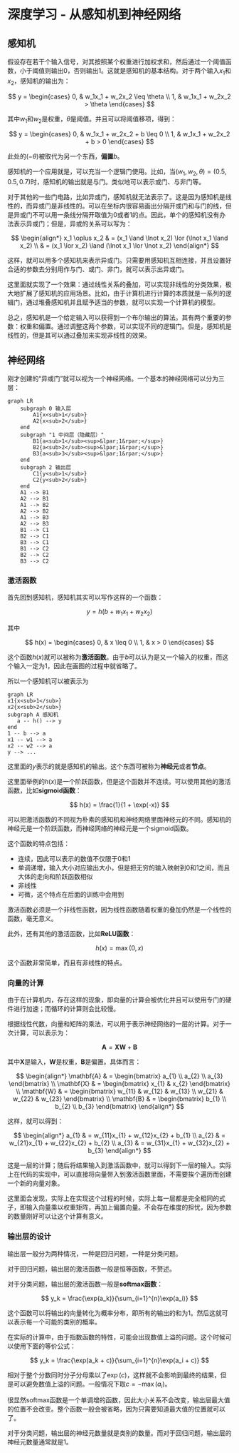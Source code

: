 # 深度学习 - 从感知机到神经网络

## 感知机

假设存在若干个输入信号，对其按照某个权重进行加权求和，然后通过一个阈值函数，小于阈值则输出0，否则输出1。这就是感知机的基本结构。对于两个输入$x_1$和$x_2$，感知机的输出为：

$$
y = \begin{cases}
0, & w_1x_1 + w_2x_2 \leq \theta \\
1, & w_1x_1 + w_2x_2 > \theta
\end{cases}
$$

其中$w_1$和$w_2$是权重，$\theta$是阈值。并且可以将阈值移项，得到：

$$
y = \begin{cases}
0, & w_1x_1 + w_2x_2 + b \leq 0 \\
1, & w_1x_1 + w_2x_2 + b > 0
\end{cases}
$$

此处的$(-\theta)$被取代为另一个东西，**偏置**$b$。

感知机的一个应用就是，可以充当一个逻辑门使用。比如，当$(w_1, w_2, \theta) = (0.5, 0.5, 0.7)$时，感知机的输出就是与门。类似地可以表示或门、与非门等。

对于其他的一些门电路，比如异或门，感知机就无法表示了。这是因为感知机是线性的，而异或门是非线性的。可以在坐标内很容易画出分隔开或门和与门的线，但是异或门不可以用一条线分隔开取值为0或者1的点。因此，单个的感知机没有办法表示异或门；但是，异或的关系可以写为：

$$
\begin{align*}
x_1 \oplus x_2 & = (x_1 \land \lnot x_2) \lor (\lnot x_1 \land x_2) \\
& = (x_1 \lor x_2) \land (\lnot x_1 \lor \lnot x_2)
\end{align*}
$$

这样，就可以用多个感知机来表示异或门。只需要用感知机互相连接，并且设置好合适的参数去分别用作与门、或门、非门，就可以表示出异或门。

这里面就实现了一个效果：通过线性关系的叠加，可以实现非线性的分类效果，极大地扩展了感知机的应用场景。比如，由于计算机进行计算的本质就是一系列的逻辑门，通过堆叠感知机并且赋予适当的参数，就可以实现一个计算机的模型。

总之，感知机是一个给定输入可以获得到一个布尔输出的算法。其有两个重要的参数：权重和偏置。通过调整这两个参数，可以实现不同的逻辑门。但是，感知机是线性的，但是其可以通过叠加来实现非线性的效果。

## 神经网络

刚才创建的“异或门”就可以视为一个神经网络。一个基本的神经网络可以分为三层：

```mermaid
graph LR
    subgraph 0 输入层
        A1{x<sub>1</sub>}
        A2{x<sub>2</sub>}
    end
    subgraph "1 中间层（隐藏层）"
        B1{a<sub>1</sub><sup>&lpar;1&rpar;</sup>}
        B2{a<sub>2</sub><sup>&lpar;1&rpar;</sup>}
        B3{a<sub>3</sub><sup>&lpar;1&rpar;</sup>}
    end
    subgraph 2 输出层
        C1{y<sub>1</sub>}
        C2{y<sub>2</sub>}
    end
    A1 --> B1
    A2 --> B1
    A1 --> B2
    A2 --> B2
    A1 --> B3
    A2 --> B3
    B1 --> C1
    B2 --> C1
    B3 --> C1
    B1 --> C2
    B2 --> C2
    B3 --> C2
```

### 激活函数

首先回到感知机，感知机其实可以写作这样的一个函数：

$$
y = h(b + w_1x_1 + w_2x_2)
$$

其中

$$
h(x) = \begin{cases}
0, & x \leq 0 \\
1, & x > 0
\end{cases}
$$

这个函数$h(x)$就可以被称为**激活函数**。由于$b$可以认为是又一个输入的权重，而这个输入一定为1，因此在画图的过程中就省略了。

所以一个感知机可以被表示为

```mermaid
graph LR
x1{x<sub>1</sub>}
x2{x<sub>2</sub>}
subgraph A 感知机
   a -- h() --> y
end
1 -- b --> a
x1 -- w1 --> a
x2 -- w2 --> a
y --> ...
```

这里面的$y$表示的就是感知机的输出。这个东西可被称为**神经元**或者**节点**。

这里面举例的$h(x)$是一个阶跃函数，但是这个函数并不连续。可以使用其他的激活函数，比如**sigmoid函数**：

$$
h(x) = \frac{1}{1 + \exp(-x)}
$$

可以把激活函数的不同视为朴素的感知机和神经网络里面神经元的不同。感知机的神经元是一个阶跃函数，而神经网络的神经元是一个sigmoid函数。

这个函数的特点包括：

- 连续，因此可以表示的数值不仅限于0和1
- 单调递增，输入大小对应输出大小，但是把无穷的输入映射到0和1之间，而且大体的走向和阶跃函数相似
- 非线性
- 可微，这个特点在后面的训练中会用到

激活函数必须是一个非线性函数，因为线性函数随着权重的叠加仍然是一个线性的函数，毫无意义。

此外，还有其他的激活函数，比如**ReLU函数**：

$$
h(x) = \max(0, x)
$$

这个函数非常简单，而且有非线性的特点。

### 向量的计算

由于在计算机内，存在这样的现象，即向量的计算会被优化并且可以使用专门的硬件进行加速；而循环的计算则会比较慢。

根据线性代数，向量和矩阵的乘法，可以用于表示神经网络的一层的计算。对于一次计算，可以表示为：

$$
\mathbf{A} = \mathbf{X}\mathbf{W} + \mathbf{B}
$$

其中$\mathbf{X}$是输入，$\mathbf{W}$是权重，$\mathbf{B}$是偏置。具体而言：

$$
\begin{align*}
\mathbf{A} & = \begin{bmatrix}
a_{1} \\
a_{2} \\
a_{3}
\end{bmatrix} \\
\mathbf{X} & = \begin{bmatrix}
x_{1} & x_{2}
\end{bmatrix} \\
\mathbf{W} & = \begin{bmatrix}
w_{11} & w_{12} & w_{13} \\
w_{21} & w_{22} & w_{23}
\end{bmatrix} \\
\mathbf{B} & = \begin{bmatrix}
b_{1} \\
b_{2} \\
b_{3}
\end{bmatrix}
\end{align*}
$$

这样，就可以得到：

$$
\begin{align*}
a_{1} & = w_{11}x_{1} + w_{12}x_{2} + b_{1} \\
a_{2} & = w_{21}x_{1} + w_{22}x_{2} + b_{2} \\
a_{3} & = w_{31}x_{1} + w_{32}x_{2} + b_{3}
\end{align*}
$$

这是一层的计算；随后将结果输入到激活函数中，就可以得到下一层的输入。实际上在代码的实现中，可以直接将向量带入到激活函数里面，不需要挨个遍历而创建一个新的向量对象。

这里面会发现，实际上在实现这个过程的时候，实际上每一层都是完全相同的式子，即输入向量乘以权重矩阵，再加上偏置向量。不会存在维度的担忧，因为参数的数量刚好可以让这个计算有意义。

### 输出层的设计

输出层一般分为两种情况，一种是回归问题，一种是分类问题。

对于回归问题，输出层的激活函数一般是恒等函数，不赘述。

对于分类问题，输出层的激活函数一般是**softmax函数**：

$$
y_k = \frac{\exp(a_k)}{\sum_{i=1}^{n}\exp(a_i)}
$$

这个函数可以将输出的向量转化为概率分布，即所有的输出的和为1。然后这就可以表示每一个可能的类别的概率。

在实际的计算中，由于指数函数的特性，可能会出现数值上溢的问题。这个时候可以使用下面的等价公式：

$$
y_k = \frac{\exp(a_k + c)}{\sum_{i=1}^{n}\exp(a_i + c)}
$$

相对于整个分数同时分子分母乘以了$\exp(c)$，这样就不会影响到最终的结果，但是可以避免数值上溢的问题。一般情况下取$c = -\max(a_i)$。

很显然softmax函数是一个单调增的函数，因此大小关系不会改变，输出层最大值的位置不会改变。整个函数一般会被省略，因为只需要知道最大值的位置就可以了。

对于分类问题，输出层的神经元数量就是类别的数量。而对于回归问题，输出层的神经元数量通常就是1。
